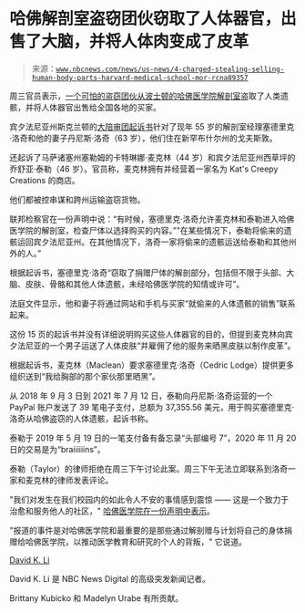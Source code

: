 <!--yml

category: 未分类

date: 2024-05-27 14:56:53

-->

# 哈佛解剖室盗窃团伙窃取了人体器官，出售了大脑，并将人体肉变成了皮革

> 来源：[`www.nbcnews.com/news/us-news/4-charged-stealing-selling-human-body-parts-harvard-medical-school-mor-rcna89357`](https://www.nbcnews.com/news/us-news/4-charged-stealing-selling-human-body-parts-harvard-medical-school-mor-rcna89357)

周三官员表示，[一个可怕的盗窃团伙从波士顿的哈佛医学院解剖室](https://www.nbcboston.com/news/local/4-charged-in-harvard-morgue-body-part-theft-scheme/3068131/)盗取了人类遗骸，并将人体器官出售给全国各地的买家。

宾夕法尼亚州斯克兰顿的[大陪审团起诉书](https://www.pahomepage.com/news/crime-courts/six-charged-with-trafficking-stolen-human-remains/)针对了现年 55 岁的解剖室经理塞德里克·洛奇和他的妻子丹尼斯·洛奇（63 岁），他们住在新罕布什尔州的戈夫斯敦。

还起诉了马萨诸塞州塞勒姆的卡特琳娜·麦克林（44 岁）和宾夕法尼亚州西草坪的乔舒亚·泰勒（46 岁）。官员称，麦克林拥有并经营着一家名为 Kat's Creepy Creations 的商店。

他们都被控串谋和跨州运输盗窃货物。

联邦检察官在一份声明中说：“有时候，塞德里克·洛奇允许麦克林和泰勒进入哈佛医学院的解剖室，检查尸体以选择购买的内容。”"在某些情况下，泰勒将偷来的遗骸运回宾夕法尼亚州。在其他情况下，洛奇一家将偷来的遗骸运送给泰勒和其他州外的人。”

根据起诉书，塞德里克·洛奇“窃取了捐赠尸体的解剖部分，包括但不限于头部、大脑、皮肤、骨骼和其他人体遗骸，未经哈佛医学院的知情或许可”。

法庭文件显示，他和妻子将通过网站和手机与买家“就偷来的人体遗骸的销售”联系起来。

这份 15 页的起诉书并没有详细说明购买这些人体器官的目的，但提到麦克林向宾夕法尼亚的一个男子运送了人体皮肤“并雇佣了他的服务来晒黑皮肤以制作皮革”。

根据起诉书，麦克林（Maclean）要求塞德里克·洛奇（Cedric Lodge）提供更多组织送到“我给胸部的那个家伙那里晒黑”。

从 2018 年 9 月 3 日到 2021 年 7 月 12 日，泰勒向丹尼斯·洛奇运营的一个 PayPal 账户发送了 39 笔电子支付，总额为 37,355.56 美元，用于购买塞德里克·洛奇从哈佛盗窃的人体遗骸，起诉书称。

泰勒于 2019 年 5 月 19 日的一笔支付备有备忘录“头部编号 7”，2020 年 11 月 20 日的交易是为“braiiiiiins”。

泰勒（Taylor）的律师拒绝在周三下午讨论此案。周三下午无法立即联系到洛奇一家和麦克林的律师发表评论。

"我们对发生在我们校园内的如此令人不安的事情感到震惊 —— 这是一个致力于治愈和服务他人的社区，" [哈佛医学院在一份声明中表示](https://hms.harvard.edu/about-hms/office-dean/messages-dean)。

"报道的事件是对哈佛医学院和最重要的是那些通过解剖赠与计划将自己的身体捐赠给哈佛医学院，以推动医学教育和研究的个人的背叛，" 它说道。

[David K. Li](https://www.nbcnews.com/author/david-k-li-ncpn915856)[](mailto:David.Li@nbcuni.com)

David K. Li 是 NBC News Digital 的高级突发新闻记者。

Brittany Kubicko 和 Madelyn Urabe 有所贡献。
